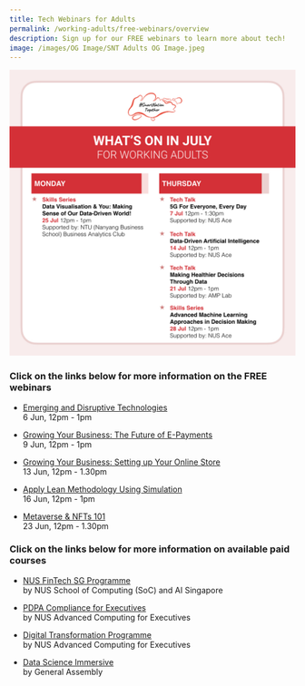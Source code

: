```yaml
---
title: Tech Webinars for Adults
permalink: /working-adults/free-webinars/overview
description: Sign up for our FREE webinars to learn more about tech!
image: /images/OG Image/SNT Adults OG Image.jpeg
---
```

![July Webinars for Working Adults](/images/Jul%202022/Overview_WA.jpeg)
### Click on the links below for more information on the FREE webinars

* [Emerging and Disruptive Technologies](/working-adults/free-webinars/emerging-tech-jun2022)<br>
6 Jun,  12pm - 1pm
 
* [Growing Your Business: The Future of E-Payments ](/working-adults/free-webinars/e-payments-jun2022)<br>
 9 Jun, 12pm - 1pm  
 
* [Growing Your Business: Setting up Your Online Store](/working-adults/free-webinars/online-store-jun2022)<br>
 13 Jun, 12pm - 1.30pm
 
 * [Apply Lean Methodology Using Simulation ](/working-adults/free-webinars/lean-jun2022)<br>
 16 Jun, 12pm - 1pm
 
 * [Metaverse & NFTs 101](/working-adults/free-webinars/metaverse-jun2022)<br>
 23 Jun, 12pm - 1.30pm


###  Click on the links below for more information on available paid courses

* [NUS FinTech SG Programme](/working-adults/fintech/nus-ace)<br>
	by NUS School of Computing (SoC) and AI Singapore

* [PDPA Compliance for Executives](/working-adults/pdpa-compliance/nus-ace)<br>
by NUS Advanced Computing for Executives

* [Digital Transformation Programme](/working-adults/digi-transformation/nus-ace)<br>
 by NUS Advanced Computing for Executives 

* [Data Science Immersive](/working-adults/paid-courses/ga-data-sci) <br>
 by General Assembly